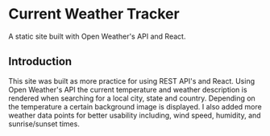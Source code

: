 # Current Weather Tracker

A static site built with Open Weather's API and React.

## Introduction

This site was built as more practice for using REST API's and React. Using Open
Weather's API the current temperature and weather description is rendered when
searching for a local city, state and country. Depending on the temperature a 
certain background image is displayed. I also added more weather data points for
better usability including, wind speed, humidity, and sunrise/sunset times.